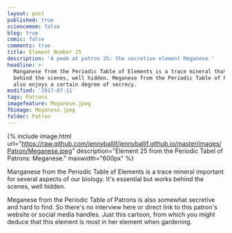 ```yaml
---
layout: post
published: true
sciencemom: false
blog: true
comic: false
comments: true
title: Element Number 25
description: 'A peek at patron 25: the secretive element Meganese.'
headline: >-
  Manganese from the Periodic Table of Elements is a trace mineral that works
  behind the scenes, well hidden. Meganese from the Periodic Table of Patrons
  also enjoys a certain degree of secrecy.
modified: '2017-07-11'
tags: Patrons
imagefeature: Meganese.jpeg
fbimage: Meganese.jpeg
folder: Patron
---
```

{% include image.html url="https://raw.github.com/jennyballif/jennyballif.github.io/master/images/Patron/Meganese.jpeg" description="Element 25 from the Periodic Tabel of Patrons: Meganese." maxwidth="600px" %}


Manganese from the Periodic Table of Elements is a trace mineral important for several aspects of our biology. It's essential but works behind the scenes, well hidden. 

Meganese from the Periodic Table of Patrons is also somewhat secretive and hard to find. So there's no interview here or direct link to this patron's website or social media handles. Just this cartoon, from which you might deduce that this element is most in her element when gardening.
